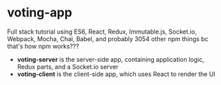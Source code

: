 # voting-app
Full stack tutorial using ES6, React, Redux, Immutable.js, Socket.io, Webpack, Mocha, Chai, Babel, and probably 3054 other npm things bc that's how npm works???

* **voting-server** is the server-side app, containing application logic, Redux parts, and a Socket.io server
* **voting-client** is the client-side app, which uses React to render the UI
